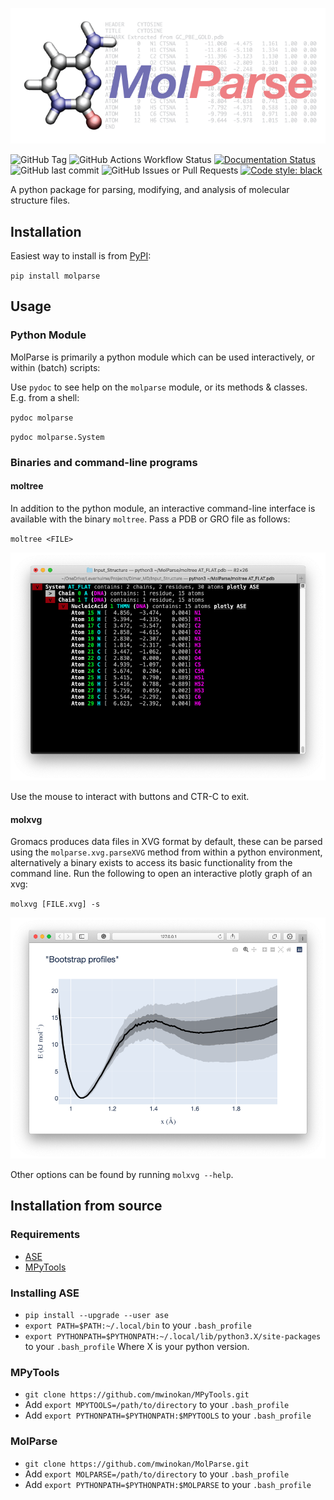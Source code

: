 ![MolParse](https://github.com/mwinokan/MolParse/blob/master/graphics/molparse-01.png?raw=true)

![GitHub Tag](https://img.shields.io/github/v/tag/mwinokan/molparse?include_prereleases&label=PyPI&link=https%3A%2F%2Fpypi.org%2Fproject%2Fmolparse%2F)
![GitHub Actions Workflow Status](https://img.shields.io/github/actions/workflow/status/mwinokan/molparse/python-publish.yml)
[![Documentation Status](https://readthedocs.org/projects/hippo-db/badge/?version=latest)](https://molparse.winokan.com/en/latest/?badge=latest)
![GitHub last commit](https://img.shields.io/github/last-commit/mwinokan/molparse)
![GitHub Issues or Pull Requests](https://img.shields.io/github/issues/mwinokan/molparse)
[![Code style: black](https://img.shields.io/badge/code%20style-black-000000.svg)](https://github.com/psf/black)

A python package for parsing, modifying, and analysis of molecular structure files.

## Installation

Easiest way to install is from [PyPI](https://pypi.org/project/MolParse/):

`pip install molparse`

## Usage

### Python Module

MolParse is primarily a python module which can be used interactively, or within (batch) scripts:

Use `pydoc` to see help on the `molparse` module, or its methods & classes. E.g. from a shell:

`pydoc molparse`

`pydoc molparse.System`

### Binaries and command-line programs

#### moltree

In addition to the python module, an interactive command-line interface is available with the binary `moltree`. Pass a
PDB or GRO file as follows:

`moltree <FILE>`

![moltree](https://github.com/mwinokan/MolParse/blob/master/graphics/moltree.png?raw=true)

Use the mouse to interact with buttons and CTR-C to exit.

#### molxvg

Gromacs produces data files in XVG format by default, these can be parsed using the `molparse.xvg.parseXVG` method from
within a python environment, alternatively a binary exists to access its basic functionality from the command line. Run
the following to open an interactive plotly graph of an xvg:

`molxvg [FILE.xvg] -s`

![moltree](https://github.com/mwinokan/MolParse/blob/master/graphics/molxvg.png?raw=true)

Other options can be found by running `molxvg --help`.

## Installation from source

### Requirements

* [ASE](#https://wiki.fysik.dtu.dk/ase/index.html)
* [MPyTools](#https://github.com/mwinokan/MPyTools)

### Installing ASE

* `pip install --upgrade --user ase`
* `export PATH=$PATH:~/.local/bin` to your `.bash_profile`
* `export PYTHONPATH=$PYTHONPATH:~/.local/lib/python3.X/site-packages` to your `.bash_profile` Where X is your python
  version.

### MPyTools

* `git clone https://github.com/mwinokan/MPyTools.git`
* Add `export MPYTOOLS=/path/to/directory` to your `.bash_profile`
* Add `export PYTHONPATH=$PYTHONPATH:$MPYTOOLS` to your `.bash_profile`

### MolParse

* `git clone https://github.com/mwinokan/MolParse.git`
* Add `export MOLPARSE=/path/to/directory` to your `.bash_profile`
* Add `export PYTHONPATH=$PYTHONPATH:$MOLPARSE` to your `.bash_profile`
